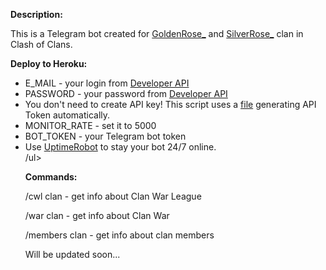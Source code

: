 <b>Description:</b>
  
This is a Telegram bot created for <a href="https://link.clashofclans.com/ru?action=OpenClanProfile&tag=2290R8QUC">GoldenRose_</a> and <a href="https://link.clashofclans.com/ru?action=OpenClanProfile&tag=2YULYY0QQ">SilverRose_</a> clan in Clash of Clans.

<b>Deploy to Heroku:</b>
<ul>
<li>E_MAIL - your login from <a href="https://developer.clashofclans.com/#/">Developer API</a></li>

<li>PASSWORD - your password from <a href="https://developer.clashofclans.com/#/">Developer API</a></li>

<li>You don't need to create API key! This script uses a <a href="https://github.com/TheLearneer/supercell-api/blob/master/utils/tokener.js">file</a> generating API Token automatically.</li>

<li>MONITOR_RATE - set it to 5000</li>

<li>BOT_TOKEN - your Telegram bot token</li>

<li>Use <a href="https://uptimerobot.com">UptimeRobot</a> to stay your bot 24/7 online.</li>
/ul>

<b>Commands:</b>

/cwl clan - get info about Clan War League

/war clan - get info about Clan War

/members clan - get info about clan members

Will be updated soon...

